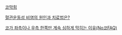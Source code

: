 [코막힘](https://namu.wiki/w/코막힘)

[혈관운동성 비염의 원인과 치료법은?](http://m.post.naver.com/viewer/postView.nhn?volumeNo=6432878&memberNo=2827312)

[코가 좌측이나 우측 한쪽만 계속 심하게 막히는 이유(No코FAQ)](http://nocoworld.com/archives/5266)